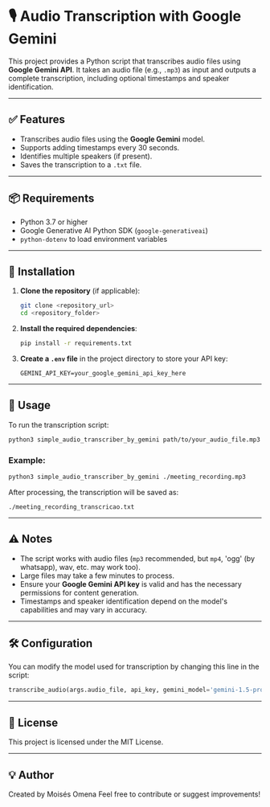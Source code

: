 # 🎙️ Audio Transcription with Google Gemini

This project provides a Python script that transcribes audio files using **Google Gemini API**. It takes an audio file (e.g., `.mp3`) as input and outputs a complete transcription, including optional timestamps and speaker identification.

---

## ✅ Features

- Transcribes audio files using the **Google Gemini** model.
- Supports adding timestamps every 30 seconds.
- Identifies multiple speakers (if present).
- Saves the transcription to a `.txt` file.

---

## 📦 Requirements

- Python 3.7 or higher
- Google Generative AI Python SDK (`google-generativeai`)
- `python-dotenv` to load environment variables

---

## 🔧 Installation

1. **Clone the repository** (if applicable):
    ```bash
    git clone <repository_url>
    cd <repository_folder>
    ```

2. **Install the required dependencies**:
    ```bash
    pip install -r requirements.txt
    ```

3. **Create a `.env` file** in the project directory to store your API key:
    ```env
    GEMINI_API_KEY=your_google_gemini_api_key_here
    ```

---

## 🚀 Usage

To run the transcription script:

```bash
python3 simple_audio_transcriber_by_gemini path/to/your_audio_file.mp3
```

### Example:
```bash
python3 simple_audio_transcriber_by_gemini ./meeting_recording.mp3
```

After processing, the transcription will be saved as:
```
./meeting_recording_transcricao.txt
```

---

## ⚠️ Notes

- The script works with audio files (`mp3` recommended, but `mp4`, 'ogg' (by whatsapp), wav, etc. may work too).
- Large files may take a few minutes to process.
- Ensure your **Google Gemini API key** is valid and has the necessary permissions for content generation.
- Timestamps and speaker identification depend on the model's capabilities and may vary in accuracy.

---

## 🛠️ Configuration

You can modify the model used for transcription by changing this line in the script:
```python
transcribe_audio(args.audio_file, api_key, gemini_model='gemini-1.5-pro')
```

---

## 📄 License

This project is licensed under the MIT License.

---

## 💡 Author

Created by Moisés Omena 
Feel free to contribute or suggest improvements!


